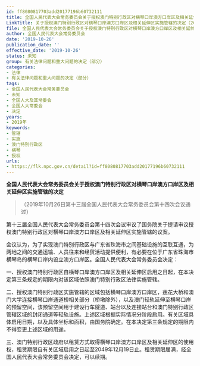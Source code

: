 ```yaml
---
id: ff8080817703add20177196b60732111
title: 全国人民代表大会常务委员会关于授权澳门特别行政区对横琴口岸澳方口岸区及相关延伸区实施管辖的决定
LinkTitle: 关于授权澳门特别行政区对横琴口岸澳方口岸区及相关延伸区实施管辖的决定（2019）
file: 全国人民代表大会常务委员会关于授权澳门特别行政区对横琴口岸澳方口岸区及相关延伸区实施管辖的决定_ff8080817703add20177196b60732111.docx
author: 全国人民代表大会常务委员会
date: '2019-10-26'
publication_date: ''
effective_date: '2019-10-26'
status: 未知
group: 有关法律问题和重大问题的决定（部分）
categories:
- 法律
- 有关法律问题和重大问题的决定（部分）
tags:
- 全国人民代表大会常务委员会
- 未知
- 全国人大及其常委会
- 全国人大常委会
- 决定
years:
- 2019年
keywords:
- 管辖
- 实施
- 澳门特别行政区
- 横琴
- 授权
urls:
- https://flk.npc.gov.cn/detail?id=ff8080817703add20177196b60732111
---
```


**全国人民代表大会常务委员会关于授权澳门特别行政区对横琴口岸澳方口岸区及相关延伸区实施管辖的决定**

> （2019年10月26日第十三届全国人民代表大会常务委员会第十四次会议通过）

第十三届全国人民代表大会常务委员会第十四次会议审议了国务院关于提请审议授权澳门特别行政区对横琴口岸澳方口岸区及相关延伸区实施管辖的议案。

会议认为，为了实现澳门特别行政区与广东省珠海市之间基础设施的互联互通，为两地之间的交通运输、人员往来和经贸活动提供便利，有必要在位于广东省珠海市横琴岛的横琴口岸内设立澳方口岸区。全国人民代表大会常务委员会决定：

一、授权澳门特别行政区自横琴口岸澳方口岸区及相关延伸区启用之日起，在本决定第三条规定的期限内对该区域依照澳门特别行政区法律实施管辖。

二、授权澳门特别行政区实施管辖的区域包括横琴口岸澳方口岸区，莲花大桥和澳门大学连接横琴口岸通道桥相关部分（桥墩除外），以及澳门轻轨延伸至横琴口岸的预留空间，该预留空间用于建设行车隧道、站台以及连接站台和澳门特别行政区管辖区域的封闭通道等轻轨设施。上述区域根据实际情况分阶段启用。有关区域具体启用日期，以及具体坐标和面积，由国务院确定。在本决定第三条规定的期限内不得变更上述区域的用途。

三、澳门特别行政区政府以租赁方式取得横琴口岸澳方口岸区及相关延伸区的使用权，租赁期限自有关区域启用之日起至2049年12月19日止。租赁期限届满，经全国人民代表大会常务委员会决定，可以续期。
